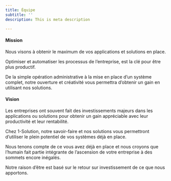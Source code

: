 ```yaml
---
title: Équipe
subtitle: ''
description: This is meta description

---
```

#### Mission

Nous visons à obtenir le maximum de vos applications et solutions en place.

Optimiser et automatiser les processus de l’entreprise, est la clé pour être plus productif.

De la simple opération administrative à la mise en place d’un système complet, notre ouverture et créativité vous permettra d’obtenir un gain en utilisant nos solutions.

#### Vision

Les entreprises ont souvent fait des investissements majeurs dans les applications ou solutions pour obtenir un gain appréciable avec leur productivité et leur rentabilité.

Chez 1-Solution, notre savoir-faire et nos solutions vous permettront d’utiliser le plein potentiel de vos systèmes déjà en place.

Nous tenons compte de ce vous avez déjà en place et nous croyons que l’humain fait partie intégrante de l’ascension de votre entreprise à des sommets encore inégalés.

Notre raison d’être est basé sur le retour sur investissement de ce que nous apportons.